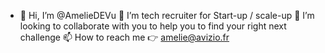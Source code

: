 - 👋 Hi, I’m @AmelieDEVu
👀 I’m tech recruiter for Start-up / scale-up 
💞️ I’m looking to collaborate with you to help you to find your right next challenge 
📫 How to reach me 👉 amelie@avizio.fr 

<!---
AmelieDEVu/AmelieDEVu is a ✨ special ✨ repository because its `README.md` (this file) appears on your GitHub profile.
You can click the Preview link to take a look at your changes.
--->
